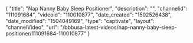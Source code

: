 {
    "title": "Nap Nanny Baby Sleep Positioner",
    "description": "",
    "channelid": "111091684",
    "videoid": "110010877",
    "date_created": "1502526438",
    "date_modified": "1504049169",
    "type": "captivate",
    "layout": "channelVideo",
    "url": "\/bbbusa-latest-videos\/nap-nanny-baby-sleep-positioner\/111091684-110010877"
}